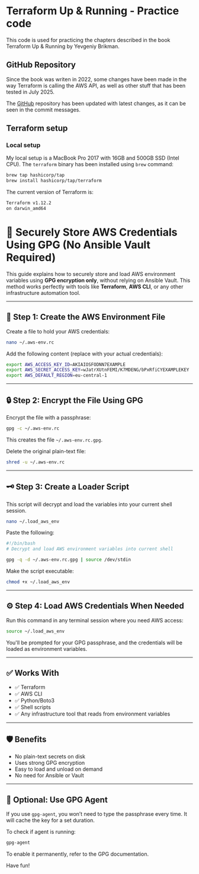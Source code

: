 # Terraform Up & Running - Practice code

This code is used for practicing the chapters described in the book Terraform Up & Running by Yevgeniy Brikman.

## GitHub Repository

Since the book was writen in 2022, some changes have been made in the way Terraform is calling the AWS API, as well as other stuff that has been tested in July 2025.

The [GitHub](https://github.com/iuli72an/terraformbook) repository has been updated with latest changes, as it can be seen in the commit messages.

## Terraform setup

### Local setup
My local setup is a MacBook Pro 2017 with 16GB and 500GB SSD (Intel CPU).
The `terraform` binary has been installed using `brew` command:

```bash
brew tap hashicorp/tap
brew install hashicorp/tap/terraform
```

The current version of Terraform is:

```bash
Terraform v1.12.2
on darwin_amd64
```

# 🔐 Securely Store AWS Credentials Using GPG (No Ansible Vault Required)

This guide explains how to securely store and load AWS environment variables using **GPG encryption only**, without relying on Ansible Vault. This method works perfectly with tools like **Terraform**, **AWS CLI**, or any other infrastructure automation tool.

---

## 🧾 Step 1: Create the AWS Environment File

Create a file to hold your AWS credentials:

```bash
nano ~/.aws-env.rc
```

Add the following content (replace with your actual credentials):

```bash
export AWS_ACCESS_KEY_ID=AKIAIOSFODNN7EXAMPLE
export AWS_SECRET_ACCESS_KEY=wJatrXUtnFEMI/K7MDENG/bPxRfiCYEXAMPLEKEY
export AWS_DEFAULT_REGION=eu-central-1
```

---

## 🔒 Step 2: Encrypt the File Using GPG

Encrypt the file with a passphrase:

```bash
gpg -c ~/.aws-env.rc
```

This creates the file `~/.aws-env.rc.gpg`.

Delete the original plain-text file:

```bash
shred -u ~/.aws-env.rc
```

---

## 🗝️ Step 3: Create a Loader Script

This script will decrypt and load the variables into your current shell session.

```bash
nano ~/.load_aws_env
```

Paste the following:

```bash
#!/bin/bash
# Decrypt and load AWS environment variables into current shell

gpg -q -d ~/.aws-env.rc.gpg | source /dev/stdin
```

Make the script executable:

```bash
chmod +x ~/.load_aws_env
```

---

## ⚙️ Step 4: Load AWS Credentials When Needed

Run this command in any terminal session where you need AWS access:

```bash
source ~/.load_aws_env
```

You'll be prompted for your GPG passphrase, and the credentials will be loaded as environment variables.

---

## ✅ Works With

- ✅ Terraform
- ✅ AWS CLI
- ✅ Python/Boto3
- ✅ Shell scripts
- ✅ Any infrastructure tool that reads from environment variables

---

## 🛡️ Benefits

- No plain-text secrets on disk
- Uses strong GPG encryption
- Easy to load and unload on demand
- No need for Ansible or Vault

---

## 🧠 Optional: Use GPG Agent

If you use `gpg-agent`, you won’t need to type the passphrase every time. It will cache the key for a set duration.

To check if agent is running:

```bash
gpg-agent
```

To enable it permanently, refer to the GPG documentation.

Have fun!